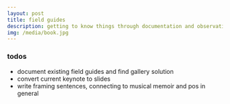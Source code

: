```yaml
---
layout: post
title: field guides
description: getting to know things through documentation and observation
img: /media/book.jpg
---
```


### todos
+ document existing field guides and find gallery solution
+ convert current keynote to slides
+ write framing sentences, connecting to musical memoir and pos in general
